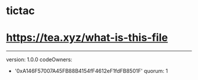 # tictac
# https://tea.xyz/what-is-this-file
---
version: 1.0.0
codeOwners:
  - '0xA146F57007A45FB88B4154fF4612eF1fdFB8501F'
quorum: 1
